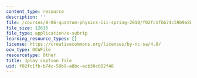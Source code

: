 ```yaml
---
content_type: resource
description: ''
file: /courses/8-06-quantum-physics-iii-spring-2018/f02fc1fbb74c59b9a8bcacb30c682f48_MtK9rIbdlis.vtt
file_size: 12616
file_type: application/x-subrip
learning_resource_types: []
license: https://creativecommons.org/licenses/by-nc-sa/4.0/
ocw_type: OCWFile
resourcetype: Other
title: 3play caption file
uid: f02fc1fb-b74c-59b9-a8bc-acb30c682f48
---
```

